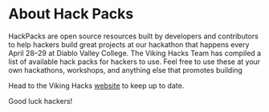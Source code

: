 # About Hack Packs

HackPacks are open source resources built by developers and contributors to help hackers build great projects at our hackathon that happens every April 28–29 at Diablo Valley College. The Viking Hacks Team has compiled a list of available hack packs for hackers to use. Feel free to use these at your own hackathons, workshops, and anything else that promotes building

Head to the Viking Hacks [website](https://dvcdevelopers.com/) to keep up to date.

Good luck hackers!
